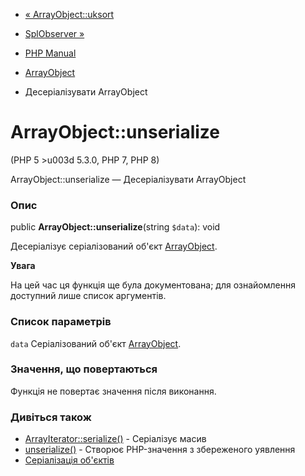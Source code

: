 - [« ArrayObject::uksort](arrayobject.uksort.md)
- [SplObserver »](class.splobserver.md)

- [PHP Manual](index.md)
- [ArrayObject](class.arrayobject.md)
- Десеріалізувати ArrayObject

# ArrayObject::unserialize

(PHP 5 \>u003d 5.3.0, PHP 7, PHP 8)

ArrayObject::unserialize — Десеріалізувати ArrayObject

### Опис

public **ArrayObject::unserialize**(string `$data`): void

Десеріалізує серіалізований об'єкт
[ArrayObject](class.arrayobject.md).

**Увага**

На цей час ця функція ще була документована; для
ознайомлення доступний лише список аргументів.

### Список параметрів

`data`
Серіалізований об'єкт [ArrayObject](class.arrayobject.md).

### Значення, що повертаються

Функція не повертає значення після виконання.

### Дивіться також

- [ArrayIterator::serialize()](arrayiterator.serialize.md) -
Серіалізує масив
- [unserialize()](function.unserialize.md) - Створює PHP-значення з
збереженого уявлення
- [Серіалізація об'єктів](language.oop5.serialization.md)
